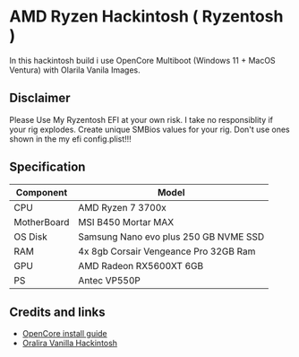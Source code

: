 # AMD Ryzen Hackintosh ( Ryzentosh )
In this hackintosh build i use OpenCore Multiboot (Windows 11 + MacOS Ventura) with Olarila Vanila Images.

## Disclaimer
Please Use My Ryzentosh EFI at your own risk. I take no responsiblity if your rig explodes. Create unique SMBios values for your rig. Don't use ones shown in the my efi config.plist!!!

## Specification

| Component        | Model                                              |
| ---------------- | ---------------------------------------------------|
| CPU              | AMD Ryzen 7 3700x                                   |
| MotherBoard      | MSI B450 Mortar MAX                          |
| OS Disk          | Samsung Nano evo plus 250 GB NVME SSD              |
| RAM              | 4x 8gb Corsair Vengeance Pro 32GB Ram              |
| GPU              | AMD Radeon RX5600XT 6GB                               |
| PS   	   | Antec VP550P          		            |

## Credits and links

* [OpenCore install guide](https://dortania.github.io/OpenCore-Install-Guide)
* [Oralira Vanilla Hackintosh](https://olarila.com)

